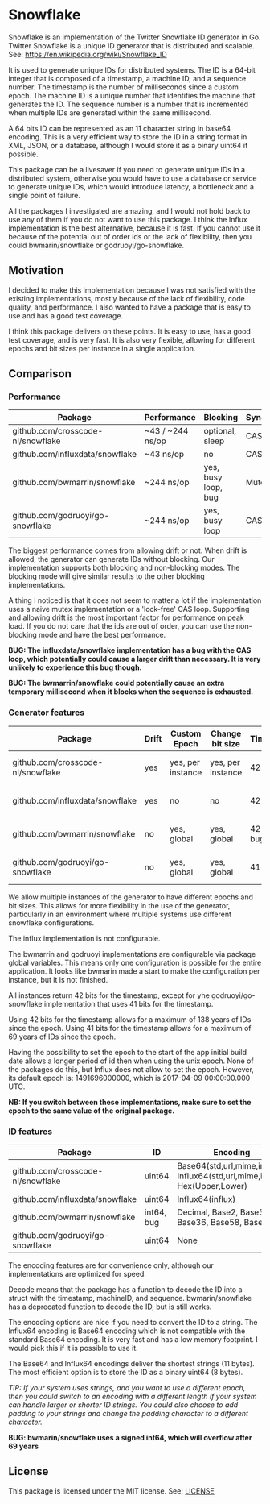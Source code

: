 # Snowflake

Snowflake is an implementation of the Twitter Snowflake ID generator in Go. Twitter Snowflake is a unique ID generator 
that is distributed and scalable. See: https://en.wikipedia.org/wiki/Snowflake_ID

It is used to generate unique IDs for distributed systems. The ID is a 64-bit integer that is composed of a timestamp, 
a machine ID, and a sequence number. The timestamp is the number of milliseconds since a custom epoch. The machine ID 
is a unique number that identifies the machine that generates the ID. The sequence number is a number that is 
incremented when multiple IDs are generated within the same millisecond.

A 64 bits ID can be represented as an 11 character string in base64 encoding. This is a very efficient way to store the 
ID in a string format in XML, JSON, or a database, although I would store it as a binary uint64 if possible.

This package can be a livesaver if you need to generate unique IDs in a distributed system, otherwise you would have to
use a database or service to generate unique IDs, which would introduce latency, a bottleneck and a single point 
of failure.

All the packages I investigated are amazing, and I would not hold back to use any of them if you do not want to use 
this package. I think the Influx implementation is the best alternative, because it is fast. If you cannot use it 
because of the potential out of order ids or the lack of flexibility, then you could bwmarin/snowflake or 
godruoyi/go-snowflake.

## Motivation

I decided to make this implementation because I was not satisfied with the existing implementations, mostly because of
the lack of flexibility, code quality, and performance. I also wanted to have a package that is easy to use and has a 
good test coverage.

I think this package delivers on these points. It is easy to use, has a good test coverage, and is very fast. It is also
very flexible, allowing for different epochs and bit sizes per instance in a single application.

## Comparison

### Performance

| Package                           | Performance      | Blocking            | Synchronization | Coverage |
|-----------------------------------|------------------|---------------------|-----------------|----------|
| github.com/crosscode-nl/snowflake | ~43 / ~244 ns/op | optional, sleep     | CAS, unlimited  | 100%     |
| github.com/influxdata/snowflake   | ~43 ns/op        | no                  | CAS, 100x, bug  | 88.9%    |
| github.com/bwmarrin/snowflake     | ~244 ns/op       | yes, busy loop, bug | Mutex           | 92.9%    |
| github.com/godruoyi/go-snowflake  | ~244 ns/op       | yes, busy loop      | CAS, unlimited  | 91.4%    |

The biggest performance comes from allowing drift or not. When drift is allowed, the generator can generate IDs 
without blocking. Our implementation supports both blocking and non-blocking modes. The blocking mode will give
similar results to the other blocking implementations.

A thing I noticed is that it does not seem to matter a lot if the implementation uses a naive mutex implementation or a 
'lock-free' CAS loop. Supporting and allowing drift is the most important factor for performance on peak load. If you
do not care that the ids are out of order, you can use the non-blocking mode and have the best performance.

**BUG: The influxdata/snowflake implementation has a bug with the CAS loop, which potentially could cause
a larger drift than necessary. It is very unlikely to experience this bug though.**

**BUG: The bwmarrin/snowflake could potentially cause an extra temporary millisecond when it blocks when the sequence is exhausted.**

### Generator features

| Package                           | Drift | Custom Epoch      | Change bit size   | Timestamp    | Default epoch        |
|-----------------------------------|-------|-------------------|-------------------|--------------|----------------------|
| github.com/crosscode-nl/snowflake | yes   | yes, per instance | yes, per instance | 42 bits      | 2024-03-01 00:00:00Z |
| github.com/influxdata/snowflake   | yes   | no                | no                | 42 bits      | 2017-04-09 00:00:00Z | 
| github.com/bwmarrin/snowflake     | no    | yes, global       | yes, global       | 42 bits, bug | 2010-11-04 01:42:54Z | 
| github.com/godruoyi/go-snowflake  | no    | yes, global       | yes, global       | 41 bits      | 2008-11-10 23:00:00Z | 

We allow multiple instances of the generator to have different epochs and bit sizes. This allows for more flexibility
in the use of the generator, particularly in an environment where multiple systems use different snowflake configurations.

The influx implementation is not configurable.

The bwmarrin and godruoyi implementations are configurable via package global variables. This means only one 
configuration is possible for the entire application. It looks like bwmarin made a start to make the configuration
per instance, but it is not finished.

All instances return 42 bits for the timestamp, except for yhe godruoyi/go-snowflake implementation that uses 41 bits for the timestamp.

Using 42 bits for the timestamp allows for a maximum of 138 years of IDs since the epoch.
Using 41 bits for the timestamp allows for a maximum of 69 years of IDs since the epoch.

Having the possibility to set the epoch to the start of the app initial build date allows a longer period of id then
when using the unix epoch. None of the packages do this, but Influx does not allow to set the epoch. However, its default epoch is: 1491696000000, 
which is 2017-04-09 00:00:00.000 UTC.

**NB: If you switch between these implementations, make sure to set the epoch to the same value of the original package.**

### ID features

| Package                           | ID         | Encoding                                                                     | Default          | Decode     |
|-----------------------------------|------------|------------------------------------------------------------------------------|------------------|------------|
| github.com/crosscode-nl/snowflake | uint64     | Base64(std,url,mime,influx), Influx64(std,url,mime,influx), Hex(Upper,Lower) | Hex(Upper)       | yes        |
| github.com/influxdata/snowflake   | uint64     | Influx64(influx)                                                             | Influx64(influx) | no         |
| github.com/bwmarrin/snowflake     | int64, bug | Decimal, Base2, Base32, Base36, Base58, Base64                               | Decimal          | deprecated | 
| github.com/godruoyi/go-snowflake  | uint64     | None                                                                         | None             | yes        | 

The encoding features are for convenience only, although our implementations are optimized for speed.

Decode means that the package has a function to decode the ID into a struct with the timestamp, machineID, and sequence. 
bwmarin/snowflake has a deprecated function to decode the ID, but is still works.

The encoding options are nice if you need to convert the ID to a string. The Influx64 encoding is Base64 encoding which
is not compatible with the standard Base64 encoding. It is very fast and has a low memory footprint. I would pick this
if it is possible to use it.

The Base64 and Influx64 encodings deliver the shortest strings (11 bytes). 
The most efficient option is to store the ID as a binary uint64 (8 bytes). 

*TIP: If your system uses strings, and you want to use a different epoch, then you could switch to an encoding 
with a different length if your system can handle larger or shorter ID strings. You could also choose to add padding to
your strings and change the padding character to a different character.*

**BUG: bwmarin/snowflake uses a signed int64, which will overflow after 69 years**

## License 

This package is licensed under the MIT license. See: [LICENSE](LICENSE)